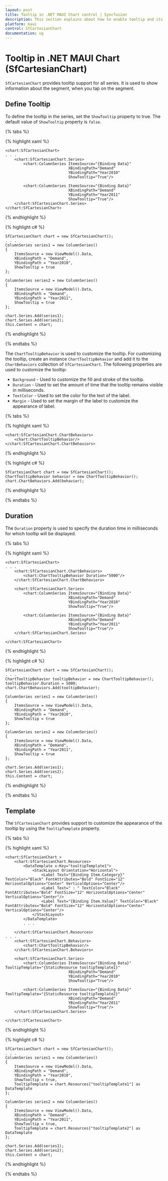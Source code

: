 ```yaml
---
layout: post
title: Tooltip in .NET MAUI Chart control | Syncfusion
description: This section explains about how to enable tooltip and its customization in Syncfusion .NET MAUI Chart (SfCartesianChart) control.
platform: maui
control: SfCartesianChart
documentation: ug
---
```


# Tooltip in .NET MAUI Chart (SfCartesianChart)

`SfCartesianChart` provides tooltip support for all series. It is used to show information about the segment, when you tap on the segment. 

## Define Tooltip

To define the tooltip in the series, set the `ShowTooltip` property to true. The default value of `ShowTooltip` property is `false`.

{% tabs %}

{% highlight xaml %}

    <chart:SfCartesianChart>
    . . .
        <chart:SfCartesianChart.Series>
            <chart:ColumnSeries ItemsSource="{Binding Data}" 
                                XBindingPath="Demand"
                                YBindingPath="Year2010" 
                                ShowTooltip="True"/>

            <chart:ColumnSeries ItemsSource="{Binding Data}" 
                                XBindingPath="Demand"
                                YBindingPath="Year2011"
                                ShowTooltip="True"/>
        </chart:SfCartesianChart.Series>
    </chart:SfCartesianChart>

{% endhighlight %}

{% highlight c# %}

    SfCartesianChart chart = new SfCartesianChart();
    . . .
    ColumnSeries series1 = new ColumnSeries()
    {
        ItemsSource = new ViewModel().Data,
        XBindingPath = "Demand",
        YBindingPath = "Year2010",
        ShowTooltip = true
    };

    ColumnSeries series2 = new ColumnSeries()
    {
        ItemsSource = new ViewModel().Data,
        XBindingPath = "Demand",
        YBindingPath = "Year2011",
        ShowTooltip = true
    };

    chart.Series.Add(series1);
    chart.Series.Add(series2);
    this.Content = chart;

{% endhighlight %}

{% endtabs %}

The `ChartTooltipBehavior` is used to customize the tooltip. For customizing the tooltip, create an instance `ChartTooltipBehavior` and add it to the `ChartBehaviors` collection of `SfCartesianChart`. The following properties are used to customize the tooltip:

* `Background` - Used to customize the fill and stroke of the tooltip.
* `Duration` - Used to set the amount of time that the tooltip remains visible in milliseconds.
* `TextColor` - Used to set the color for the text of the label.
* `Margin` - Used to set the margin of the label to customize the appearance of label.

{% tabs %}

{% highlight xaml %}

    <chart:SfCartesianChart.ChartBehaviors>
        <chart:ChartTooltipBehavior/>
    </chart:SfCartesianChart.ChartBehaviors>

{% endhighlight %}

{% highlight c# %}

    SfCartesianChart chart = new SfCartesianChart();
    ChartTooltipBehavior behavior = new ChartTooltipBehavior();
    chart.ChartBehaviors.Add(behavior);

{% endhighlight %}

{% endtabs %}

## Duration

The `Duration` property is used to specify the duration time in milliseconds for which tooltip will be displayed.

{% tabs %}

{% highlight xaml %}

    <chart:SfCartesianChart>
    . . .
        <chart:SfCartesianChart.ChartBehaviors>
            <chart:ChartTooltipBehavior Duration="5000"/>
        </chart:SfCartesianChart.ChartBehaviors>

        <chart:SfCartesianChart.Series>
            <chart:ColumnSeries ItemsSource="{Binding Data}" 
                                XBindingPath="Demand"
                                YBindingPath="Year2010" 
                                ShowTooltip="True"/>
                    
            <chart:ColumnSeries ItemsSource="{Binding Data}" 
                                XBindingPath="Demand"
                                YBindingPath="Year2011"
                                ShowTooltip="True"/>
        </chart:SfCartesianChart.Series>

    </chart:SfCartesianChart>

{% endhighlight %}

{% highlight c# %}

    SfCartesianChart chart = new SfCartesianChart();
    . . .
    ChartTooltipBehavior tooltipBehavior = new ChartTooltipBehavior();
    tooltipBehavior.Duration = 5000;
    chart.ChartBehaviors.Add(tooltipBehavior);

    ColumnSeries series1 = new ColumnSeries()
    {
        ItemsSource = new ViewModel().Data,
        XBindingPath = "Demand",
        YBindingPath = "Year2010",
        ShowTooltip = true
    };

    ColumnSeries series2 = new ColumnSeries()
    {
        ItemsSource = new ViewModel().Data,
        XBindingPath = "Demand",
        YBindingPath = "Year2011",
        ShowTooltip = true
    };

    chart.Series.Add(series1);
    chart.Series.Add(series2);
    this.Content = chart;

{% endhighlight %}

{% endtabs %}

## Template

The `SfCartesianChart` provides support to customize the appearance of the tooltip by using the `TooltipTemplate` property.

{% tabs %}

{% highlight xaml %}

    <chart:SfCartesianChart >
        <chart:SfCartesianChart.Resources>
            <DataTemplate x:Key="tooltipTemplate1">
                <StackLayout Orientation="Horizontal">
                    <Label Text="{Binding Item.Category}" TextColor="Black" FontAttributes="Bold" FontSize="12" HorizontalOptions="Center" VerticalOptions="Center"/>
                    <Label Text=" : " TextColor="Black" FontAttributes="Bold" FontSize="12" HorizontalOptions="Center" VerticalOptions="Center"/>
                    <Label Text="{Binding Item.Value}" TextColor="Black" FontAttributes="Bold" FontSize="12" HorizontalOptions="Center" VerticalOptions="Center"/>
                </StackLayout>
            </DataTemplate>
            . . .
                
        </chart:SfCartesianChart.Resources>
    . . .
        <chart:SfCartesianChart.Behaviors>
            <chart:ChartTooltipBehavior/>
        </chart:SfCartesianChart.Behaviors>

        <chart:SfCartesianChart.Series>
            <chart:ColumnSeries ItemsSource="{Binding Data}" TooltipTemplate="{StaticResource tooltipTemplate1}"
                                XBindingPath="Demand"
                                YBindingPath="Year2010" 
                                ShowTooltip="True"/>
                    
            <chart:ColumnSeries ItemsSource="{Binding Data}" TooltipTemplate="{StaticResource tooltipTemplate2}"
                                XBindingPath="Demand"
                                YBindingPath="Year2011"
                                ShowTooltip="True"/>
        </chart:SfCartesianChart.Series>

    </chart:SfCartesianChart>

{% endhighlight %}

{% highlight c# %}

    SfCartesianChart chart = new SfCartesianChart();
    . . .
    ColumnSeries series1 = new ColumnSeries()
    {
        ItemsSource = new ViewModel().Data,
        XBindingPath = "Demand",
        YBindingPath = "Year2010",
        ShowTooltip = true,
        TooltipTemplate = chart.Resources["tooltipTemplate1"] as DataTemplate
    };

    ColumnSeries series2 = new ColumnSeries()
    {
        ItemsSource = new ViewModel().Data,
        XBindingPath = "Demand",
        YBindingPath = "Year2011",
        ShowTooltip = true,
        TooltipTemplate = chart.Resources["tooltipTemplate2"] as DataTemplate
    };

    chart.Series.Add(series1);
    chart.Series.Add(series2);
    this.Content = chart;
        
{% endhighlight %}

{% endtabs %}